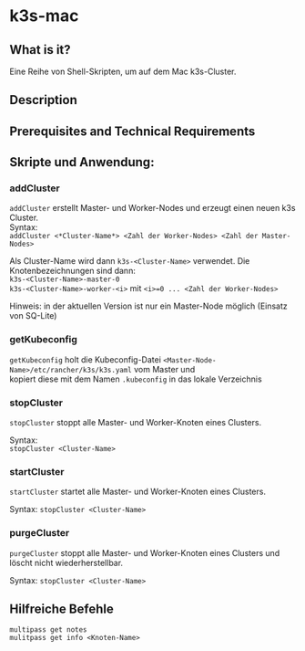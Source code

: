 # k3s-mac

## What is it?

Eine Reihe von Shell-Skripten, um auf dem Mac k3s-Cluster.

## Description

## Prerequisites and Technical Requirements

## Skripte und Anwendung:

### addCluster
`addCluster` erstellt Master- und Worker-Nodes und erzeugt einen neuen k3s Cluster.  
Syntax:  
```addCluster <*Cluster-Name*> <Zahl der Worker-Nodes> <Zahl der Master-Nodes>```

Als Cluster-Name wird dann `k3s-<Cluster-Name>` verwendet. Die Knotenbezeichnungen sind dann:  
`k3s-<Cluster-Name>-master-0`  
`k3s-<Cluster-Name>-worker-<i>` mit `<i>=0 ... <Zahl der Worker-Nodes>`
  
Hinweis: in der aktuellen Version ist nur ein Master-Node möglich (Einsatz von SQ-Lite)
### getKubeconfig
`getKubeconfig` holt die Kubeconfig-Datei `<Master-Node-Name>/etc/rancher/k3s/k3s.yaml` vom Master und  
kopiert diese mit dem Namen `.kubeconfig` in das lokale Verzeichnis  

### stopCluster
`stopCluster` stoppt alle Master- und Worker-Knoten eines Clusters.

Syntax:  
```stopCluster <Cluster-Name>```
### startCluster
`startCluster` startet alle Master- und Worker-Knoten eines Clusters.

Syntax:
```stopCluster <Cluster-Name>```
### purgeCluster
`purgeCluster` stoppt alle Master- und Worker-Knoten eines Clusters und löscht nicht wiederherstellbar.

Syntax:
```stopCluster <Cluster-Name>```

## Hilfreiche Befehle
`multipass get notes`  
`mulitpass get info <Knoten-Name>`  
